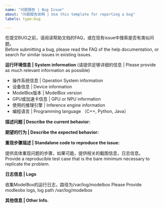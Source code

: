 ```yaml
---
name: "问题报告 | Bug Issue"
about: "问题报告说明 | Use this template for reporting a bug"
labels: type:bug

---
```


在提交BUG之前，请阅读帮助文档的FAQ，或在现有issue中搜索是否有类似问题。  
Before submitting a bug, please read the FAQ of the help documentation, or search for similar issues in existing issues.

**运行环境信息 | System information** (请提供足够详细的信息 | Please provide as much relevant information as possible)

- 操作系统信息 | Operation System information
- 设备信息 | Device information
- ModelBox版本 | ModelBox version
- GPU或加速卡信息 | GPU or NPU information
- 使用的推理引擎 | Inference engine information
- 编程语言 | Programming language （C++, Python, Java）

**描述问题 | Describe the current behavior:**

**期望的行为 | Describe the expected behavior:**

**重现步骤描述 | Standalone code to reproduce the issue:**

提供具体重现问题的步骤，如果可能，提供相关的截图信息，日志信息。  
Provide a reproducible test case that is the bare minimum necessary to replicate the problem.

**日志信息 | Logs**

收集ModelBox的运行日志，路径为/var/log/modelbox
Please Provide modleobx logs, log path /var/log/modelbox

**其他信息 | Other Info.**
